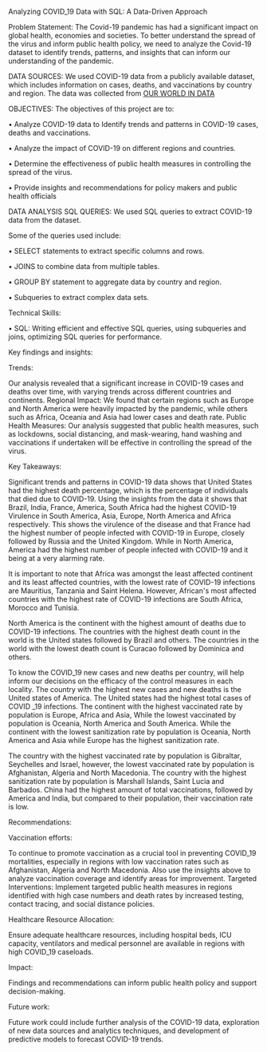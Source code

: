 Analyzing COVID_19 Data with SQL: A Data-Driven Approach

Problem Statement: The Covid-19 pandemic has had a significant impact on global health, economies and societies. To better understand the spread of the virus and inform public health policy, we need to analyze the Covid-19 dataset to identify trends, patterns, and insights that can inform our understanding of the pandemic.

DATA SOURCES: We used COVID-19 data from a publicly available dataset, which includes information on cases, deaths, and vaccinations by country and region. The data was collected from [OUR WORLD IN DATA](https://docs.owid.io/projects/etl/api/covid/%23downloaddata)

OBJECTIVES: The objectives of this project are to:

•	Analyze COVID-19 data to Identify trends and patterns in COVID-19 cases, deaths and vaccinations.

•	Analyze the impact of COVID-19 on different regions and countries.

•	Determine the effectiveness of public health measures in controlling the spread of the virus.

•	Provide insights and recommendations for policy makers and public health officials

DATA ANALYSIS 
SQL QUERIES: We used SQL queries to extract COVID-19 data from the dataset. 

Some of the queries used include:

•	SELECT statements to extract specific columns and rows.

•	JOINS to combine data from multiple tables. 

•	GROUP BY statement to aggregate data by country and region.

•	Subqueries to extract complex data sets.

Technical Skills: 

•	SQL: Writing efficient and effective SQL queries, using subqueries and joins, optimizing SQL queries for performance.

Key findings and insights: 

Trends: 

Our analysis revealed that a significant increase in COVID-19 cases and deaths over time, with varying trends across different countries and continents.
Regional Impact: We found that certain regions such as Europe and North America were heavily impacted by the pandemic, while others such as Africa, Oceania and Asia had lower cases and death rate.
Public Health Measures:  Our analysis suggested that public health measures, such as lockdowns, social distancing, and mask-wearing, hand washing and vaccinations if undertaken will be effective in controlling the spread of the virus.

Key Takeaways: 

Significant trends and patterns in COVID-19 data shows that United States had the highest death percentage, which is the percentage of individuals that died due to COVID-19.
Using the insights from the data it shows that Brazil, India, France, America, South Africa had the highest COVID-19 Virulence in South America, Asia, Europe, North America and Africa respectively. This shows the virulence of the disease and that France had the highest number of people infected with COVID-19 in Europe, closely followed by Russia and the United Kingdom. While in North America, America had the highest number of people infected with COVID-19 and it being at a very alarming rate.

It is important to note that Africa was amongst the least affected continent and its least affected countries, with the lowest rate of COVID-19 infections are Mauritius, Tanzania and Saint Helena. However, African's most affected countries with the highest rate of COVID-19 infections are South Africa, Morocco and Tunisia.

North America is the continent with the highest amount of deaths due to COVID-19 infections. The countries with the highest death count in the world is the United states followed by Brazil and others.
The countries in the world with the lowest death count is Curacao followed by Dominica and others. 

To know the COVID_19 new cases and new deaths per country, will help inform our decisions on the efficacy of the control measures in each locality. The country with the highest new cases and new deaths is the United states of America. The United states had the highest total cases of COVID _19 infections.
The continent with the highest vaccinated rate by population is Europe, Africa and Asia, While the lowest vaccinated by population is Oceania, North America and South America. While the continent with the lowest sanitization rate by population is Oceania, North America and Asia while Europe has the highest sanitization rate.

The country with the highest vaccinated rate by population is Gibraltar, Seychelles and Israel, however, the lowest vaccinated rate by population is Afghanistan, Algeria and North Macedonia. The country with the highest sanitization rate by population is Marshall Islands, Saint Lucia and Barbados. 
China had the highest amount of total vaccinations, followed by America and India, but compared to their population, their vaccination rate is low.

Recommendations: 

Vaccination efforts:

To continue to promote vaccination as a crucial tool in preventing COVID_19 mortalities, especially in regions with low vaccination rates such as Afghanistan, Algeria and North Macedonia. Also use the insights above to analyze vaccination coverage and identify areas for improvement.
Targeted Interventions: Implement targeted public health measures in regions identified with high case numbers and death rates by increased testing, contact tracing, and social distance policies.

Healthcare Resource Allocation:

Ensure adequate healthcare resources, including hospital beds, ICU capacity, ventilators and medical personnel are available in regions with high COVID_19 caseloads.

Impact:

Findings and recommendations can inform public health policy and support decision-making.

Future work: 

Future work could include further analysis of the COVID-19 data, exploration of new data sources and analytics techniques, and development of predictive models to forecast COVID-19 trends.


